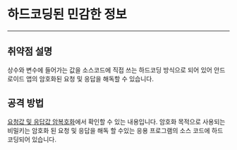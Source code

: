 # 하드코딩된 민감한 정보

---

## 취약점 설명

상수와 변수에 들어가는 값을 소스코드에 직접 쓰는 하드코딩 방식으로 되어 있어 안드로이드 앱의 암호화된 요청 및 응답을 해독할 수 있습니다.

## 공격 방법

[요청값 및 응답값 암복호화](/guide/footprinting/decrypting_response.md#하드코딩-목차-이동)에서 확인할 수 있는 내용입니다. 
암호화 목적으로 사용되는 비밀키는 암호화 된 요청 및 응답을 해독 할 수있는 응용 프로그램의 소스 코드에 하드 코딩되어 있습니다.






